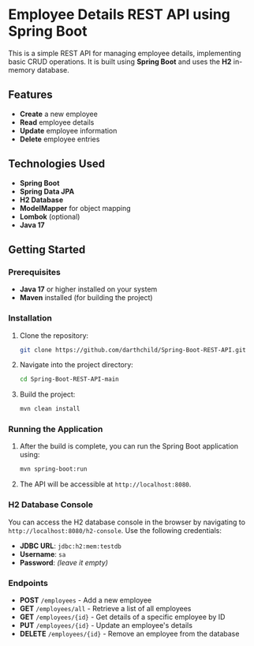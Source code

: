 # Employee Details REST API using Spring Boot

This is a simple REST API for managing employee details, implementing basic CRUD operations. It is built using **Spring Boot** and uses the **H2** in-memory database.

## Features

- **Create** a new employee
- **Read** employee details
- **Update** employee information
- **Delete** employee entries

## Technologies Used

- **Spring Boot**
- **Spring Data JPA**
- **H2 Database**
- **ModelMapper** for object mapping
- **Lombok** (optional)
- **Java 17**

## Getting Started

### Prerequisites

- **Java 17** or higher installed on your system
- **Maven** installed (for building the project)

### Installation

1. Clone the repository:
   ```bash
   git clone https://github.com/darthchild/Spring-Boot-REST-API.git
   ```

2. Navigate into the project directory:
   ```bash
   cd Spring-Boot-REST-API-main
   ```

3. Build the project:
   ```bash
   mvn clean install
   ```

### Running the Application

1. After the build is complete, you can run the Spring Boot application using:
   ```bash
   mvn spring-boot:run
   ```

2. The API will be accessible at `http://localhost:8080`.

### H2 Database Console

You can access the H2 database console in the browser by navigating to `http://localhost:8080/h2-console`. Use the following credentials:

- **JDBC URL**: `jdbc:h2:mem:testdb`
- **Username**: `sa`
- **Password**: *(leave it empty)*

### Endpoints

- **POST** `/employees` - Add a new employee
- **GET** `/employees/all` - Retrieve a list of all employees
- **GET** `/employees/{id}` - Get details of a specific employee by ID
- **PUT** `/employees/{id}` - Update an employee's details
- **DELETE** `/employees/{id}` - Remove an employee from the database
